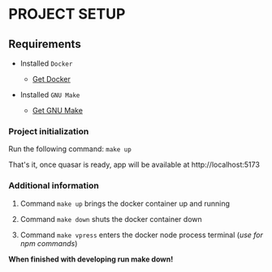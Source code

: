 
#  PROJECT SETUP



##  Requirements




-  Installed `Docker`



	-  [Get Docker](https://www.docker.com/)





-  Installed `GNU Make`



	-  [Get GNU Make](https://formulae.brew.sh/formula/make#default)






###  Project initialization




Run the following command: `make up`




That's it, once quasar is ready, app will be available at http://localhost:5173




###  Additional information




1.  Command `make up` brings the docker container up and running




2.  Command `make down` shuts the docker container down




3.  Command `make vpress` enters the docker node process terminal (*use for npm commands*)


**When finished with developing run make down!**
